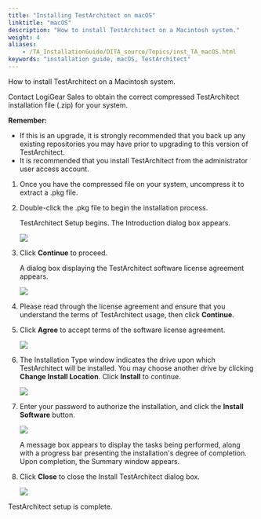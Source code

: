 ```yaml
--- 
title: "Installing TestArchitect on macOS"
linktitle: "macOS"
description: "How to install TestArchitect on a Macintosh system."
weight: 4
aliases: 
    - /TA_InstallationGuide/DITA_source/Topics/inst_TA_macOS.html
keywords: "installation guide, macOS, TestArchitect"
---
```


How to install TestArchitect on a Macintosh system.

Contact LogiGear Sales to obtain the correct compressed TestArchitect installation file \(.zip\) for your system.

**Remember:**

-   If this is an upgrade, it is strongly recommended that you back up any existing repositories you may have prior to upgrading to this version of TestArchitect.
-   It is recommended that you install TestArchitect from the administrator user access account.

1.  Once you have the compressed file on your system, uncompress it to extract a .pkg file.

2.  Double-click the .pkg file to begin the installation process.

    TestArchitect Setup begins. The Introduction dialog box appears.

    ![](/images/TA_InstallationGuide/DITA_source/Images/install_TA_mac_1.png)

3.  Click **Continue** to proceed.

    A dialog box displaying the TestArchitect software license agreement appears.

    ![](/images/TA_InstallationGuide/DITA_source/Images/install_TA_mac_2.png)

4.  Please read through the license agreement and ensure that you understand the terms of TestArchitect usage, then click **Continue**.

5.  Click **Agree** to accept terms of the software license agreement.

    ![](/images/TA_InstallationGuide/DITA_source/Images/install_TA_mac_3.png)

6.  The Installation Type window indicates the drive upon which TestArchitect will be installed. You may choose another drive by clicking **Change Install Location**. Click **Install** to continue.

    ![](/images/TA_InstallationGuide/DITA_source/Images/install_TA_mac_4.png)

7.  Enter your password to authorize the installation, and click the **Install Software** button.

    ![](/images/TA_InstallationGuide/DITA_source/Images/install_TA_mac_5.png)

    A message box appears to display the tasks being performed, along with a progress bar presenting the installation's degree of completion. Upon completion, the Summary window appears.

8.  Click **Close** to close the Install TestArchitect dialog box.

    ![](/images/TA_InstallationGuide/DITA_source/Images/install_TA_mac_6.png)


TestArchitect setup is complete.


